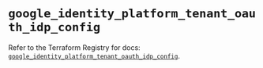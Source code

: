 # `google_identity_platform_tenant_oauth_idp_config`

Refer to the Terraform Registry for docs: [`google_identity_platform_tenant_oauth_idp_config`](https://registry.terraform.io/providers/hashicorp/google-beta/6.34.0/docs/resources/google_identity_platform_tenant_oauth_idp_config).
